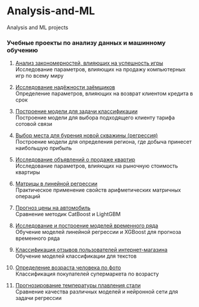 # Analysis-and-ML
Analysis and ML projects 

### Учебные проекты по анализу данных и машинному обучению

1) [Анализ закономерностей, влияющих на успешность игры](https://github.com/Qehh/Analysis-and-ML/blob/master/EDA/eda.ipynb)  
   Исследование параметров, влияющих на продажу компьютерных игр по всему миру

      
2) [Исследование надёжности заёмщиков](https://github.com/Qehh/Analysis-and-ML/blob/master/Loan_analysis/first_research.ipynb)  
   Определение параметров, влияющих на возврат клиентом кредита в срок
   
   
3) [Построение модели для задачи классификации](https://github.com/Qehh/Analysis-and-ML/blob/master/ML_Classification/first_ml_project.ipynb)  
   Построение модели для выбора подходящего клиенту тарифа сотовой связи
   
   
4) [Выбор места для бурения новой скважины (регрессия)](https://github.com/Qehh/Analysis-and-ML/blob/master/ML_Regression/ml_for_business.ipynb)  
   Построение модели для определения региона, где добыча принесет наибольшую прибыль
   
   
5) [Исследование объявлений о продаже квартир](https://github.com/Qehh/Analysis-and-ML/blob/master/Research_Analysis/research_analisys.ipynb)  
   Исследование  параметров, влияющих на рыночную стоимость квартиры
   
6) [Матрицы в линейной регрессии](https://github.com/Qehh/Analysis-and-ML/blob/master/Matrix_with_Regression/matrix_in_linear_regression.ipynb)  
   Практическое применение свойств арифметических матричных операций
   
7) [Прогноз цены на автомобиль](https://github.com/Qehh/Analysis-and-ML/blob/master/Boosting/project_autos.ipynb)  
   Сравнение методик CatBoost и LightGBM
   
8) [Исследование и построение моделей временного ряда](https://github.com/Qehh/Analysis-and-ML/blob/master/Time_Series/project_taxi.ipynb)  
   Обучение моделей линейной регрессии и XGBoost для прогноза временного ряда  
   
9) [Классификация отзывов пользователей интернет-магазина](https://github.com/Qehh/Analysis-and-ML/blob/master/Texts/toxic_comments.ipynb)  
   Обучение моделей классификации для текстов
   
10) [Определение возраста человека по фото](https://github.com/Qehh/Analysis-and-ML/blob/master/Computer%20Vision/computer_vision.ipynb)  
    Классификация покупателей супермаркета по возрасту
    
11) [Прогнозирование температуры плавления стали](https://github.com/Qehh/Analysis-and-ML/blob/master/Regression_and_Network/steel_temperature_prediction.ipynb)  
    Сравнение качества различных моделей и нейронной сети для задачи регрессии


